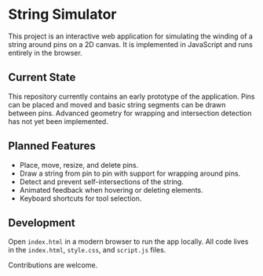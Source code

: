 # String Simulator

This project is an interactive web application for simulating the winding of a string around pins on a 2D canvas. It is implemented in JavaScript and runs entirely in the browser.

## Current State

This repository currently contains an early prototype of the application. Pins can be placed and moved and basic string segments can be drawn between pins. Advanced geometry for wrapping and intersection detection has not yet been implemented.

## Planned Features

- Place, move, resize, and delete pins.
- Draw a string from pin to pin with support for wrapping around pins.
- Detect and prevent self-intersections of the string.
- Animated feedback when hovering or deleting elements.
- Keyboard shortcuts for tool selection.

## Development

Open `index.html` in a modern browser to run the app locally. All code lives in the `index.html`, `style.css`, and `script.js` files.

Contributions are welcome.
